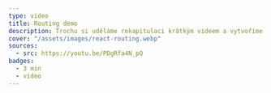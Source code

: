 ```yaml
---
type: video
title: Routing demo
description: Trochu si uděláme rekapitulaci krátkým videem a vytvoříme jednoduchý routing webové aplikace.
cover: "/assets/images/react-routing.webp"
sources:
  - src: https://youtu.be/PDgRfa4N_pQ
badges:
  - 3 min
  - video
---
```

